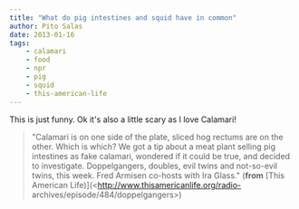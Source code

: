 ```yaml
---
title: "What do pig intestines and squid have in common"
author: Pito Salas
date: 2013-01-16
tags:
    - calamari
    - food
    - npr
    - pig
    - squid
    - this-american-life
---
```




This is just funny. Ok it's also a little scary as I love Calamari!

> "Calamari is on one side of the plate, sliced hog rectums are on the other.
> Which is which? We got a tip about a meat plant selling pig intestines as
> fake calamari, wondered if it could be true, and decided to investigate.
> Doppelgangers, doubles, evil twins and not-so-evil twins, this week. Fred
> Armisen co-hosts with Ira Glass." (**from** [This American
> Life)](<http://www.thisamericanlife.org/radio-
> archives/episode/484/doppelgangers>)


